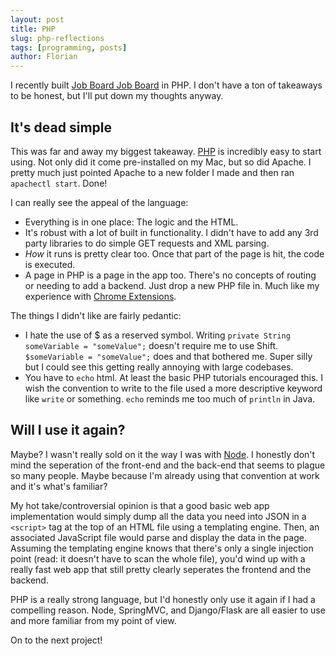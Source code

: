 ```yaml
---
layout: post
title: PHP
slug: php-reflections
tags: [programming, posts]
author: Florian
---
```


I recently built [Job Board Job Board](http://jobboardjobboard.com/) in PHP. I don't have a ton of takeaways to be honest, but I'll put down my thoughts anyway.

## It's dead simple

This was far and away my biggest takeaway. [PHP](https://www.php.net/manual/en/features.php) is incredibly easy to start using. Not only did it come pre-installed on my Mac, but so did Apache. I pretty much just pointed Apache to a new folder I made and then ran ```apachectl start```. Done!

I can really see the appeal of the language:

- Everything is in one place: The logic and the HTML.
- It's robust with a lot of built in functionality. I didn't have to add any 3rd party libraries to do simple GET requests and XML parsing.
- *How* it runs is pretty clear too. Once that part of the page is hit, the code is executed.
- A page in PHP is a page in the app too. There's no concepts of routing or needing to add a backend. Just drop a new PHP file in. Much like my experience with [Chrome Extensions](https://floverfelt.org/posts/writing-a-chrome-extension).

The things I didn't like are fairly pedantic:

- I hate the use of $ as a reserved symbol. Writing ```private String someVariable = "someValue";``` doesn't require me to use Shift. ```$someVariable = "someValue";``` does and that bothered me. Super silly but I could see this getting really annoying with large codebases.
- You have to ```echo``` html. At least the basic PHP tutorials encouraged this. I wish the convention to write to the file used a more descriptive keyword like ```write``` or something. ```echo``` reminds me too much of ```println``` in Java.

## Will I use it again?

Maybe? I wasn't really sold on it the way I was with [Node](https://floverfelt.org/posts/gist-secrets-reflections). I honestly don't mind the seperation of the front-end and the back-end that seems to plague so many people. Maybe because I'm already using that convention at work and it's what's familiar?

My hot take/controversial opinion is that a good basic web app implementation would simply dump all the data you need into JSON in a ```<script>``` tag at the top of an HTML file using a templating engine. Then, an associated JavaScript file would parse and display the data in the page. Assuming the templating engine knows that there's only a single injection point (read: it doesn't have to scan the whole file), you'd wind up with a really fast web app that still pretty clearly seperates the frontend and the backend.

PHP is a really strong language, but I'd honestly only use it again if I had a compelling reason. Node, SpringMVC, and Django/Flask are all easier to use and more familiar from my point of view.

On to the next project!
